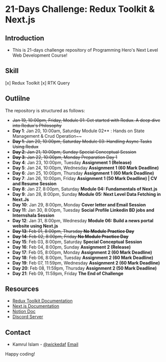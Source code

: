 # 21-Days Challenge: Redux Toolkit & Next.js

## Introduction
- This is 21-days challenge repository of Programming Hero's Next Level Web Development Course!

## Skill
[x] Redux Toolkit
[x] RTK Query


## Outlilne
The repository is structured as follows:
- ~~Jan 19, 10:00pm, Friday,	Module 01: Get started with Redux. A deep dive into Redux's Philosophy~~
- **Day 1**: Jan 20, 10:00am, Saturday	Module 02** : Hands on State Management & Crud Operation~~
- ~~**Day 1**: Jan 20, 10:00pm, Saturday	Module 03: Handling Async Tasks Using Redux~~
- ~~**Day 2**: Jan 21, 10:00pm, Sunday	Special Conceptual Session~~
- ~~**Day 3**: Jan 22, 10:00pm, Monday	Preparation Day 1~~
- **Day 4**: Jan 23, 10:00pm, Tuesday	**Assignment 1 (Release)**
- **Day 5**: Jan 24, 10:00pm, Wednesday	**Assignment 1 (60 Mark Deadline)**
- **Day 6**: Jan 25, 10:00pm, Thursday	**Assignment 1 (60 Mark Deadline)**
- **Day 7**: Jan 26, 10:00pm, Friday	**Assignment 1 (50 Mark Deadline) | CV and Resume Session**
- **Day 8**: Jan 27, 8:00pm, Saturday	**Module 04: Fundamentals of Next.js**
- **Day 9**: Jan 28, 8:00pm, Sunday	    **Module 05: Next Level Data Fetching in Next.Js**
- **Day 10**: Jan 29, 8:00pm, Monday	**Cover letter and Email Session**
- **Day 11**: Jan 30, 8:00pm, Tuesday	**Social Profile Linkedin BD jobs and Internshala Session**
- **Day 12**: Jan 31, 8:00pm, Wednesday	**Module 06: Build a news portal website using Next.js**
- ~~**Day 13**: Feb 01, 8:00pm, Thursday	**No Module Practice Day**~~
- ~~**Day 14**: Feb 02, 8:00pm, Friday	**No Module Practice Day**~~
- **Day 15**: Feb 03, 8:00pm, Saturday	**Special Conceptual Session**
- **Day 16**: Feb 04, 8:00pm, Sunday	**Assignment 2 (Release)**
- **Day 17**: Feb 05, 8:00pm, Monday	**Assignment 2 (60 Mark Deadline)**
- **Day 18**: Feb 06, 8:00pm, Tuesday	**Assignment 2 (60 Mark Deadline)**
- **Day 19**: Feb 07, 11:59pm, Wednesday **Assignment 2 (60 Mark Deadline)**
- **Day 20**: Feb 08, 11:59pm, Thursday	**Assignment 2 (50 Mark Deadline)**
- **Day 21**: Feb 09, 11:59pm, Friday	**The End of Challenge**




## Resources
- [Redux Toolkit Documentation](https://redux-toolkit.js.org/)
- [Next.js Documentation](https://nextjs.org/docs)
- [Notion Doc](https://www.notion.so/saintlyatman/Mission-1-Be-A-Redux-Reaper-bc9c211c77e04857b6fa645e567224a9)
- [Discord Server](https://discord.gg/gYD6yffs)

## Contact
- Kamrul Islam - [@wickedaf](https://github.com/wickedaf) [Email](mailto:rd.emon2@gmail.com)

Happy coding!
